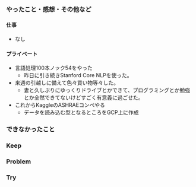 ### やったこと・感想・その他など

#### 仕事

- なし

#### プライベート

- 言語処理100本ノック54をやった
  - 昨日に引き続きStanford Core NLPを使った。
- 来週の引越しに備えて色々買い物等々した。
  - 妻と久しぶりにゆっくりドライブとかできて、プログラミングとか勉強とか全然できてないけどすごく有意義に過ごせた。
- これからKaggleのASHRAEコンペやる
  - データを読み込む型となるところをGCP上に作成





### できなかったこと



### Keep


### Problem


### Try


